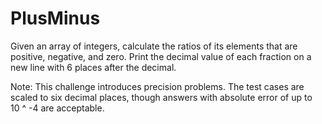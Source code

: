 # PlusMinus

Given an array of integers, calculate the ratios of its elements that are 
positive, negative, and zero. Print the decimal value of each fraction on 
a new line with 6 places after the decimal.

Note: This challenge introduces precision problems. The test cases are 
scaled to six decimal places, though answers with absolute error of up to  
10 ^ -4 are acceptable.
